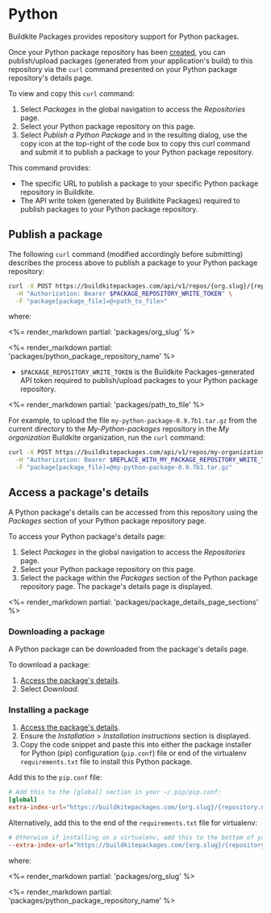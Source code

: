 # Python

Buildkite Packages provides repository support for Python packages.

Once your Python package repository has been [created](/docs/packages/manage-registries#create-a-repository), you can publish/upload packages (generated from your application's build) to this repository via the `curl` command presented on your Python package repository's details page.

To view and copy this `curl` command:

1. Select _Packages_ in the global navigation to access the _Repositories_ page.
1. Select your Python package repository on this page.
1. Select _Publish a Python Package_ and in the resulting dialog, use the copy icon at the top-right of the code box to copy this curl command and submit it to publish a package to your Python package repository.

This command provides:

- The specific URL to publish a package to your specific Python package repository in Buildkite.
- The API write token (generated by Buildkite Packages) required to publish packages to your Python package repository.

## Publish a package

The following `curl` command (modified accordingly before submitting) describes the process above to publish a package to your Python package repository:

```bash
curl -X POST https://buildkitepackages.com/api/v1/repos/{org.slug}/{repository.name}/packages.json \
  -H "Authorization: Bearer $PACKAGE_REPOSITORY_WRITE_TOKEN" \
  -F "package[package_file]=@<path_to_file>"
```

where:

<%= render_markdown partial: 'packages/org_slug' %>

<%= render_markdown partial: 'packages/python_package_repository_name' %>

- `$PACKAGE_REPOSITORY_WRITE_TOKEN` is the Buildkite Packages-generated API token required to publish/upload packages to your Python package repository.

<%= render_markdown partial: 'packages/path_to_file' %>

For example, to upload the file `my-python-package-0.9.7b1.tar.gz` from the current directory to the _My-Python-packages_ repository in the _My organization_ Buildkite organization, run the `curl` command:

```bash
curl -X POST https://buildkitepackages.com/api/v1/repos/my-organization/my-python-packages/packages.json \
  -H "Authorization: Bearer $REPLACE_WITH_MY_PACKAGE_REPOSITORY_WRITE_TOKEN" \
  -F "package[package_file]=@my-python-package-0.9.7b1.tar.gz"
```

## Access a package's details

A Python package's details can be accessed from this repository using the _Packages_ section of your Python package repository page.

To access your Python package's details page:

1. Select _Packages_ in the global navigation to access the _Repositories_ page.
1. Select your Python package repository on this page.
1. Select the package within the _Packages_ section of the Python package repository page. The package's details page is displayed.

<%= render_markdown partial: 'packages/package_details_page_sections' %>

### Downloading a package

A Python package can be downloaded from the package's details page.

To download a package:

1. [Access the package's details](#access-a-packages-details).
1. Select _Download_.

### Installing a package

1. [Access the package's details](#access-a-packages-details).
1. Ensure the _Installation_ > _Installation instructions_ section is displayed.
1. Copy the code snippet and paste this into either the package installer for Python (pip) configuration (`pip.conf`) file or end of the virtualenv `requirements.txt` file to install this Python package.

Add this to the `pip.conf` file:

```conf
# Add this to the [global] section in your ~/.pip/pip.conf:
[global]
extra-index-url="https://buildkitepackages.com/{org.slug}/{repository.name}/pypi/simple"
```

Alternatively, add this to the end of the `requirements.txt` file for virtualenv:

```ini
# Otherwise if installing on a virtualenv, add this to the bottom of your requirements.txt:
--extra-index-url="https://buildkitepackages.com/{org.slug}/{repository.name}/pypi/simple"
```

where:

<%= render_markdown partial: 'packages/org_slug' %>

<%= render_markdown partial: 'packages/python_package_repository_name' %>
